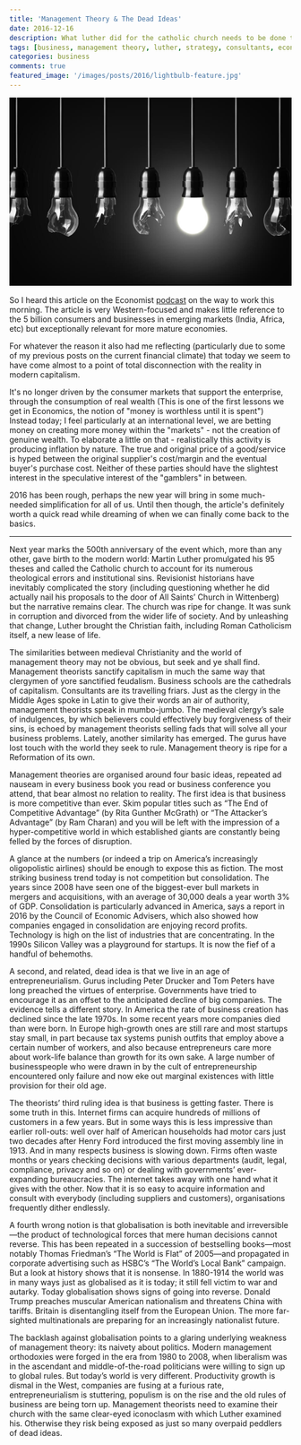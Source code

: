 ```yaml
---
title: 'Management Theory & The Dead Ideas'
date: 2016-12-16
description: What luther did for the catholic church needs to be done to business gurus.
tags: [business, management theory, luther, strategy, consultants, economics]
categories: business
comments: true
featured_image: '/images/posts/2016/lightbulb-feature.jpg'
---
```


![](/images/posts/2016/lightbulb.jpg)

So I heard this article on the Economist [podcast](http://feedproxy.google.com/~r/economst/audiovideo/fromtheaudioedition/~5/REQevimHABk/20161217_ep2.mp3) on the way to work this morning. The article is very Western-focused and makes little reference to the 5 billion consumers and businesses in emerging markets (India, Africa, etc) but exceptionally relevant for more mature economies.

For whatever the reason it also had me reflecting (particularly due to some of my previous posts on the current financial climate) that today we seem to have come almost to a point of total disconnection with the reality in modern capitalism. 

It's no longer driven by the consumer markets that support the enterprise, through the consumption of real wealth (This is one of the first lessons we get in Economics, the notion of "money is worthless until it is spent") Instead today; I feel particularly at an international level, we are betting money on creating more money within the "markets" - not the creation of genuine wealth. To elaborate a little on that - realistically this activity is producing inflation by nature. The true and original price of a good/service is hyped between the original supplier's cost/margin and the eventual buyer's purchase cost. Neither of these parties should have the slightest interest in the speculative interest of the "gamblers" in between.

2016 has been rough, perhaps the new year will bring in some much-needed simplification for all of us. Until then though, the article's definitely worth a quick read while dreaming of when we can finally come back to the basics.

---

Next year marks the 500th anniversary of the event which, more than any other, gave birth to the modern world: Martin Luther promulgated his 95 theses and called the Catholic church to account for its numerous theological errors and institutional sins. Revisionist historians have inevitably complicated the story (including questioning whether he did actually nail his proposals to the door of All Saints’ Church in Wittenberg) but the narrative remains clear. The church was ripe for change. It was sunk in corruption and divorced from the wider life of society. And by unleashing that change, Luther brought the Christian faith, including Roman Catholicism itself, a new lease of life.

The similarities between medieval Christianity and the world of management theory may not be obvious, but seek and ye shall find. Management theorists sanctify capitalism in much the same way that clergymen of yore sanctified feudalism. Business schools are the cathedrals of capitalism. Consultants are its travelling friars. Just as the clergy in the Middle Ages spoke in Latin to give their words an air of authority, management theorists speak in mumbo-jumbo. The medieval clergy’s sale of indulgences, by which believers could effectively buy forgiveness of their sins, is echoed by management theorists selling fads that will solve all your business problems. Lately, another similarity has emerged. The gurus have lost touch with the world they seek to rule. Management theory is ripe for a Reformation of its own.

Management theories are organised around four basic ideas, repeated ad nauseam in every business book you read or business conference you attend, that bear almost no relation to reality. The first idea is that business is more competitive than ever. Skim popular titles such as “The End of Competitive Advantage” (by Rita Gunther McGrath) or “The Attacker’s Advantage” (by Ram Charan) and you will be left with the impression of a hyper-competitive world in which established giants are constantly being felled by the forces of disruption.

A glance at the numbers (or indeed a trip on America’s increasingly oligopolistic airlines) should be enough to expose this as fiction. The most striking business trend today is not competition but consolidation. The years since 2008 have seen one of the biggest-ever bull markets in mergers and acquisitions, with an average of 30,000 deals a year worth 3% of GDP. Consolidation is particularly advanced in America, says a report in 2016 by the Council of Economic Advisers, which also showed how companies engaged in consolidation are enjoying record profits. Technology is high on the list of industries that are concentrating. In the 1990s Silicon Valley was a playground for startups. It is now the fief of a handful of behemoths.

A second, and related, dead idea is that we live in an age of entrepreneurialism. Gurus including Peter Drucker and Tom Peters have long preached the virtues of enterprise. Governments have tried to encourage it as an offset to the anticipated decline of big companies. The evidence tells a different story. In America the rate of business creation has declined since the late 1970s. In some recent years more companies died than were born. In Europe high-growth ones are still rare and most startups stay small, in part because tax systems punish outfits that employ above a certain number of workers, and also because entrepreneurs care more about work-life balance than growth for its own sake. A large number of businesspeople who were drawn in by the cult of entrepreneurship encountered only failure and now eke out marginal existences with little provision for their old age.

The theorists’ third ruling idea is that business is getting faster. There is some truth in this. Internet firms can acquire hundreds of millions of customers in a few years. But in some ways this is less impressive than earlier roll-outs: well over half of American households had motor cars just two decades after Henry Ford introduced the first moving assembly line in 1913. And in many respects business is slowing down. Firms often waste months or years checking decisions with various departments (audit, legal, compliance, privacy and so on) or dealing with governments’ ever-expanding bureaucracies. The internet takes away with one hand what it gives with the other. Now that it is so easy to acquire information and consult with everybody (including suppliers and customers), organisations frequently dither endlessly.

A fourth wrong notion is that globalisation is both inevitable and irreversible—the product of technological forces that mere human decisions cannot reverse. This has been repeated in a succession of bestselling books—most notably Thomas Friedman’s “The World is Flat” of 2005—and propagated in corporate advertising such as HSBC’s “The World’s Local Bank” campaign. But a look at history shows that it is nonsense. In 1880-1914 the world was in many ways just as globalised as it is today; it still fell victim to war and autarky. Today globalisation shows signs of going into reverse. Donald Trump preaches muscular American nationalism and threatens China with tariffs. Britain is disentangling itself from the European Union. The more far-sighted multinationals are preparing for an increasingly nationalist future.

The backlash against globalisation points to a glaring underlying weakness of management theory: its naivety about politics. Modern management orthodoxies were forged in the era from 1980 to 2008, when liberalism was in the ascendant and middle-of-the-road politicians were willing to sign up to global rules. But today’s world is very different. Productivity growth is dismal in the West, companies are fusing at a furious rate, entrepreneurialism is stuttering, populism is on the rise and the old rules of business are being torn up. Management theorists need to examine their church with the same clear-eyed iconoclasm with which Luther examined his. Otherwise they risk being exposed as just so many overpaid peddlers of dead ideas.